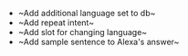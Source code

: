 * ~Add additional language set to db~
* ~Add repeat intent~
* ~Add slot for changing language~
* ~Add sample sentence to Alexa's answer~
